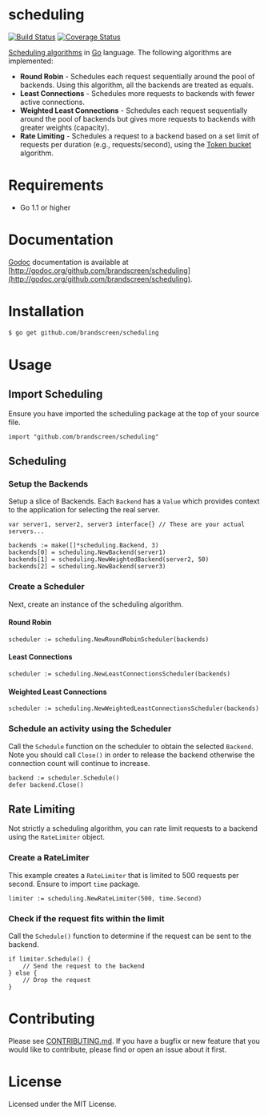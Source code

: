 scheduling
==========

[![Build Status](https://travis-ci.org/brandscreen/scheduling.png)](https://travis-ci.org/brandscreen/scheduling) [![Coverage Status](https://coveralls.io/repos/brandscreen/scheduling/badge.png?branch=HEAD)](https://coveralls.io/r/brandscreen/scheduling?branch=HEAD)

[Scheduling algorithms](http://www.loadbalancerblog.com/blog/2013/06/load-balancing-scheduling-methods-explained) in [Go](http://golang.org) language.  The following algorithms are implemented:

* __Round Robin__ - Schedules each request sequentially around the pool of backends.  Using this algorithm, all the backends are treated as equals.
* __Least Connections__ - Schedules more requests to backends with fewer active connections.
* __Weighted Least Connections__ - Schedules each request sequentially around the pool of backends but gives more requests to backends with greater weights (capacity).
* __Rate Limiting__ - Schedules a request to a backend based on a set limit of requests per duration (e.g., requests/second), using the [Token bucket](http://en.wikipedia.org/wiki/Token_bucket) algorithm.

# Requirements

* Go 1.1 or higher

# Documentation

[Godoc](http://godoc.org/) documentation is available at [http://godoc.org/github.com/brandscreen/scheduling](http://godoc.org/github.com/brandscreen/scheduling).

# Installation

```bash
$ go get github.com/brandscreen/scheduling
```

# Usage

## Import Scheduling

Ensure you have imported the scheduling package at the top of your source file.

```golang
import "github.com/brandscreen/scheduling"
```

## Scheduling

### Setup the Backends

Setup a slice of Backends.  Each `Backend` has a `Value` which provides context to the application for selecting the real server.

```golang
var server1, server2, server3 interface{} // These are your actual servers...

backends := make([]*scheduling.Backend, 3)
backends[0] = scheduling.NewBackend(server1)
backends[1] = scheduling.NewWeightedBackend(server2, 50)
backends[2] = scheduling.NewBackend(server3)
```

### Create a Scheduler

Next, create an instance of the scheduling algorithm.

#### Round Robin

```golang
scheduler := scheduling.NewRoundRobinScheduler(backends)
```

#### Least Connections

```golang
scheduler := scheduling.NewLeastConnectionsScheduler(backends)
```

#### Weighted Least Connections

```golang
scheduler := scheduling.NewWeightedLeastConnectionsScheduler(backends)
```

### Schedule an activity using the Scheduler

Call the `Schedule` function on the scheduler to obtain the selected `Backend`.  Note you should call `Close()` in order to release the backend otherwise the connection count will continue to increase.

```golang
backend := scheduler.Schedule()
defer backend.Close()
```

## Rate Limiting

Not strictly a scheduling algorithm, you can rate limit requests to a backend using the `RateLimiter` object.

### Create a RateLimiter

This example creates a `RateLimiter` that is limited to 500 requests per second.  Ensure to import `time` package.

```golang
limiter := scheduling.NewRateLimiter(500, time.Second)
```

### Check if the request fits within the limit

Call the `Schedule()` function to determine if the request can be sent to the backend.

```golang
if limiter.Schedule() {
    // Send the request to the backend
} else {
    // Drop the request
}
```

# Contributing

Please see [CONTRIBUTING.md](https://github.com/brandscreen/scheduling/blob/master/CONTRIBUTING.md).  If you have a bugfix or new feature that you would like to contribute, please find or open an issue about it first.

# License

Licensed under the MIT License.
